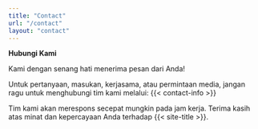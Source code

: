 ```yaml
---
title: "Contact"
url: "/contact"
layout: "contact"
---
```

**Hubungi Kami**

Kami dengan senang hati menerima pesan dari Anda!

Untuk pertanyaan, masukan, kerjasama, atau permintaan media, jangan ragu untuk menghubungi tim kami melalui: 
{{< contact-info >}}
 
Tim kami akan merespons secepat mungkin pada jam kerja. 
Terima kasih atas minat dan kepercayaan Anda terhadap {{< site-title >}}.